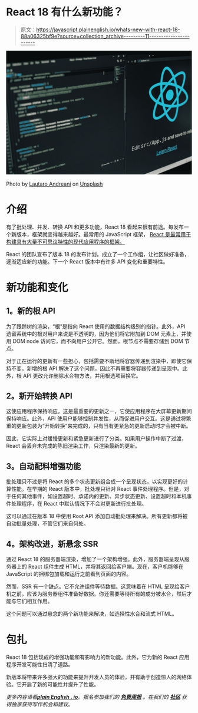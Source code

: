# React 18 有什么新功能？

> 原文：<https://javascript.plainenglish.io/whats-new-with-react-18-88a06325bf9e?source=collection_archive---------11----------------------->

![](img/6b2064e34bc3d70ca2087f9100298310.png)

Photo by [Lautaro Andreani](https://unsplash.com/@lautaroandreani?utm_source=medium&utm_medium=referral) on [Unsplash](https://unsplash.com?utm_source=medium&utm_medium=referral)

# 介绍

有了批处理、并发、转换 API 和更多功能，React 18 看起来很有前途。每发布一个新版本，框架就变得越来越好。最常用的 JavaScript 框架， [React 是最常用于构建具有大量不可思议特性的现代应用程序的框架。](https://www.technologysage.com/advantages-of-developing-modern-web-apps-with-react)

React 的团队宣布了版本 18 的发布计划。成立了一个工作组，让社区做好准备，逐渐适应新的功能。下一个 React 版本中有许多 API 变化和重要特性。

# 新功能和变化

## **1。新的根 API**

为了跟踪树的渲染，“根”是指向 React 使用的数据结构级别的指针。此外，API 遗留系统中的根对用户来说是不透明的，因为他们将它附加到 DOM 元素上，并使用 DOM node 访问它，而不向用户公开它。然而，根节点不需要存储到 DOM 节点。

对于正在运行的更新有一些担心，包括需要不断地将容器传递到渲染中，即使它保持不变。新增的根 API 解决了这个问题，因此不再需要将容器传递到呈现中。此外，根 API 更改允许删除水合物方法，并用根选项替换它。

## **2。新开始转换 API**

这使应用程序保持响应。这是最重要的更新之一，它使应用程序在大屏幕更新期间保持响应。此外，API 使用户能够控制并发性，从而促进用户交互。这是通过将繁重的更新包装为“开始转换”来完成的，只有当有更紧急的更新启动时才会被中断。

因此，它实际上对缓慢更新和紧急更新进行了分类。如果用户操作中断了过渡，React 会丢弃未完成的陈旧渲染工作，只渲染最新的更新。

## **3。自动配料增强功能**

批处理只不过是将 React 的多个状态更新组合成一个呈现状态，以实现更好的计算性能。在早期的 React 版本中，批处理只针对 React 事件处理程序。但是，对于任何其他事件，如设置超时、承诺内的更新、异步状态更新、设置超时和本机事件处理程序，在 React 中默认情况下不会对更新进行批处理。

这可以通过在版本 18 中使用 Root API 添加自动批处理来解决。所有更新都将被自动批量处理，不管它们来自何处。

## **4。架构改进，新悬念 SSR**

通过 React 18 的服务器端渲染，增加了一个架构增强。此外，服务器端呈现从服务器上的 React 组件生成 HTML，并将其返回给客户端。现在，客户机能够在 JavaScript 的捆绑包加载和运行之前看到页面的内容。

然而，SSR 有一个缺点。它不允许组件等待数据。这意味着在 HTML 呈现给客户机之前，应该为服务器组件准备好数据。你还需要等待所有的成分被水合，然后才能与它们相互作用。

这个问题可以通过悬念的两个新功能来解决，如选择性水合和流式 HTML。

# 包扎

React 18 包括现成的增强功能和有影响力的新功能。此外，它为新的 React 应用程序开发可能性扫清了道路。

新版本将带来许多强大的功能来提升开发人员的体验，并有助于创造惊人的网络体验。它开启了新的可能性并提升了性能。

*更多内容请看*[***plain English . io***](http://plainenglish.io/)*。报名参加我们的* [***免费周报***](http://newsletter.plainenglish.io/) *。在我们的* [***社区***](https://discord.gg/GtDtUAvyhW) *获得独家获得写作机会和建议。*